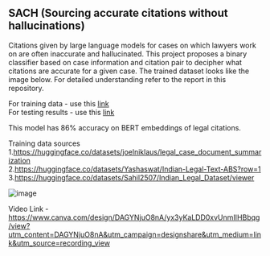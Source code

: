 ## SACH (Sourcing accurate citations without hallucinations)

Citations given by large language models for cases on which lawyers work on are often inaccurate and hallucinated. This project proposes a binary classifier based on case information and citation pair to decipher what citations are accurate for a given case. The trained dataset looks like the image below. For detailed understanding refer to the report in this repository.

For training data - use this [link](https://drive.google.com/file/d/1fNDKfOFbBlcNC22JRpjx-icHzRM0b6Wq/view?usp=sharing)<br>
For testing results - use this [link](https://drive.google.com/file/d/1P-5dpUaXzpxeoxKZ-hKq0kVRE1pha2N3/view?usp=drive_link)

This model has 86% accuracy on BERT embeddings of legal citations.

Training data sources<br>
1.https://huggingface.co/datasets/joelniklaus/legal_case_document_summarization<br>
2.https://huggingface.co/datasets/Yashaswat/Indian-Legal-Text-ABS?row=1<br>
3.https://huggingface.co/datasets/Sahil2507/Indian_Legal_Dataset/viewer	


![image](https://github.com/user-attachments/assets/79bfe69b-a937-4578-816a-07d87094ce87)
<br>

Video Link - https://www.canva.com/design/DAGYNjuO8nA/yx3yKaLDD0xvUnmIIHBbqg/view?utm_content=DAGYNjuO8nA&utm_campaign=designshare&utm_medium=link&utm_source=recording_view
